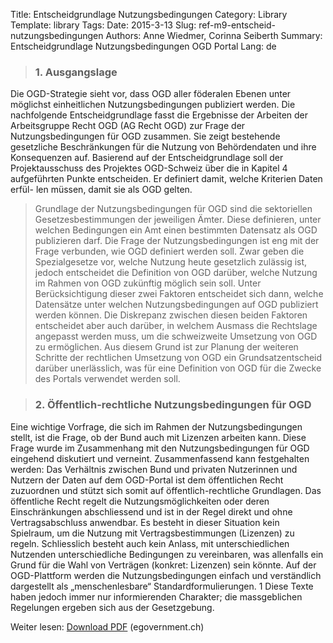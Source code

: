 Title: Entscheidgrundlage Nutzungsbedingungen
Category: Library
Template: library
Tags:
Date: 2015-3-13
Slug: ref-m9-entscheid-nutzungsbedingungen
Authors: Anne Wiedmer, Corinna Seiberth
Summary: Entscheidgrundlage Nutzungsbedingungen OGD Portal
Lang: de

> ### 1. Ausgangslage
Die OGD-Strategie sieht vor, dass OGD aller föderalen Ebenen unter möglichst einheitlichen
Nutzungsbedingungen publiziert werden. Die nachfolgende Entscheidgrundlage fasst die
Ergebnisse der Arbeiten der Arbeitsgruppe Recht OGD (AG Recht OGD) zur Frage der
Nutzungsbedingungen für OGD zusammen. Sie zeigt bestehende gesetzliche
Beschränkungen für die Nutzung von Behördendaten und ihre Konsequenzen auf. Basierend
auf der Entscheidgrundlage soll der Projektausschuss des Projektes OGD-Schweiz über die
in Kapitel 4 aufgeführten Punkte entscheiden. Er definiert damit, welche Kriterien Daten erfül-
len müssen, damit sie als OGD gelten.

> Grundlage der Nutzungsbedingungen für OGD sind die sektoriellen Gesetzesbestimmungen
der jeweiligen Ämter. Diese definieren, unter welchen Bedingungen ein Amt einen bestimmten
Datensatz als OGD publizieren darf. Die Frage der Nutzungsbedingungen ist eng mit der Frage
verbunden, wie OGD definiert werden soll. Zwar geben die Spezialgesetze vor, welche
Nutzung heute gesetzlich zulässig ist, jedoch entscheidet die Definition von OGD darüber,
welche Nutzung im Rahmen von OGD zukünftig möglich sein soll. Unter Berücksichtigung
dieser zwei Faktoren entscheidet sich dann, welche Datensätze unter welchen
Nutzungsbedingungen auf OGD publiziert werden können. Die Diskrepanz zwischen diesen
beiden Faktoren entscheidet aber auch darüber, in welchem Ausmass die Rechtslage
angepasst werden muss, um die schweizweite Umsetzung von OGD zu ermöglichen. Aus
diesem Grund ist zur Planung der weiteren Schritte der rechtlichen Umsetzung von OGD ein
Grundsatzentscheid darüber unerlässlich, was für eine Definition von OGD für die Zwecke des
Portals verwendet werden soll.

> ### 2. Öffentlich-rechtliche Nutzungsbedingungen für OGD
Eine wichtige Vorfrage, die sich im Rahmen der Nutzungsbedingungen stellt, ist die Frage, ob
der Bund auch mit Lizenzen arbeiten kann. Diese Frage wurde im Zusammenhang mit den
Nutzungsbedingungen für OGD eingehend diskutiert und verneint. Zusammenfassend kann
festgehalten werden: Das Verhältnis zwischen Bund und privaten Nutzerinnen und Nutzern
der Daten auf dem OGD-Portal ist dem öffentlichen Recht zuzuordnen und stützt sich somit
auf öffentlich-rechtliche Grundlagen. Das öffentliche Recht regelt die Nutzungsmöglichkeiten
oder deren Einschränkungen abschliessend und ist in der Regel direkt und ohne
Vertragsabschluss anwendbar. Es besteht in dieser Situation kein Spielraum, um die Nutzung
mit Vertragsbestimmungen (Lizenzen) zu regeln. Schliesslich besteht auch kein Anlass, mit
unterschiedlichen Nutzenden unterschiedliche Bedingungen zu vereinbaren, was allenfalls ein
Grund für die Wahl von Verträgen (konkret: Lizenzen) sein könnte. Auf der OGD-Plattform
werden die Nutzungsbedingungen einfach und verständlich dargestellt als „menschenlesbare“
Standardformulierungen. 1 Diese Texte haben jedoch immer nur informierenden Charakter; die
massgeblichen Regelungen ergeben sich aus der Gesetzgebung.

Weiter lesen: [Download PDF](http://www.egovernment.ch/umsetzung/00881/00883/01112/index.html?lang=de&download=NHzLpZeg7t,lnp6I0NTU042l2Z6ln1acy4Zn4Z2qZpnO2Yuq2Z6gpJCDdnt2f2ym162epYbg2c_JjKbNoKSn6A--) (egovernment.ch)
